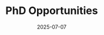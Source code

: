 ---
title: PhD Opportunities          
date: "2025-07-07"                  
type: landing                       

sections:
  - block: markdown
    content:
      title: PhD Opportunities
      text: |
        Our group welcomes students with a strong quantitative background who are interested in pursuing PhD studies in Statistics, Machine Learning, or Probability.
        
        The Statistics group at UPF is part of the Economics department and the university has no mathematics/statistics department. There are two main ways to pursue a PhD with us:

        1. **Via the PhD program in Economics at UPF**  
           Apply to the *Master of Research (MRes) year* (Year 2) of the [Economics PhD program](https://www.upf.edu/web/econ/phd-track) at Universitat Pompeu Fabra.  
           Upon admission, students follow a tailored course plan—agreed upon with their advisors—and complete a Master’s thesis, which typically serves as the starting point for their PhD research.  
           DS students choose from a set of graduate-level courses, see [course listings](https://www.upf.edu/es/web/econ/courses).

        2. **Via a collaborating PhD program**  
           Students may also enroll in a PhD program at a collaborating institution—such as the [Statistics PhD program](https://www.eio.upc.edu/en/doctorate/doctoral-program-of-the-department-of-statistics-and-operations-research) or the [Applied Mathematics PhD program](https://appliedmathematics.postgrau.upc.edu/en) at the Universitat Politècnica de Catalunya—while being supervised by a member of our group.  
           These programs typically do not require coursework, and students begin working on their dissertation from day one.
           
  - block: markdown
    content:
      title: About the Data Science Center
      text: |
        The Barcelona GSE Data Science Center coordinates and promotes interdisciplinary and methodological research, training, and knowledge transfer in Data Science. The community consists of leading academics, machine-learning researchers from industry, and practitioners from the analytics sector.

        Our research group has recently been recognized by major funding bodies, including:

        - Huawei grant for research in networks and graphical models  
        - BBVA grant in Big Data  
        - Google Faculty Award

        The Center is part of the **Barcelona Graduate School of Economics (Barcelona GSE)**, which offers seven Master’s programs, including the *Master’s in Data Science* coordinated by the Center.

  - block: markdown
    content:
      title: About Universitat Pompeu Fabra
      text: |
        **Universitat Pompeu Fabra (UPF)** is a public, international, research-intensive university that, in just over twenty-five years, has earned a place among the best universities in Europe.

        - Awarded the **CEI label** (International Excellence Campus) by the Spanish Ministry of Education  
        - Ranked the **5th fastest-rising young university** in the world *(Times Higher Education)*  
        - The Department of Economics is consistently ranked **top-40 worldwide** *(QS Rankings by Subject)*

    design:
      columns: "1"
---